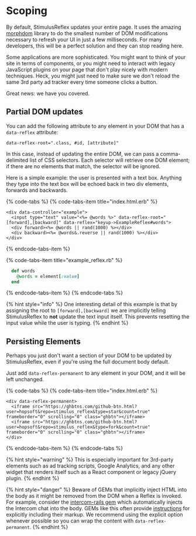 # Scoping

By default, StimulusReflex updates your entire page. It uses the amazing [morphdom](https://github.com/patrick-steele-idem/morphdom) library to do the smallest number of DOM modifications necessary to refresh your UI in just a few milliseconds. For many developers, this will be a perfect solution and they can stop reading here.

Some applications are more sophisticated. You might want to think of your site in terms of components, or you might need to interact with legacy JavaScript plugins on your page that don't play nicely with modern techniques. Heck, you might just need to make sure we don't reload the same 3rd party ad tracker every time someone clicks a button.

Great news: we have you covered.

## Partial DOM updates

You can add the following attribute to any element in your DOM that has a `data-reflex` attribute:

`data-reflex-root=".class, #id, [attribute]"`

In this case, instead of updating the entire DOM, we can pass a comma-delimited list of CSS selectors. Each selector will retrieve one DOM element; if there are no elements that match, the selector will be ignored.

Here is a simple example: the user is presented with a text box. Anything they type into the text box will be echoed back in two div elements, forwards and backwards.

{% code-tabs %}
{% code-tabs-item title="index.html.erb" %}
```text
<div data-controller="example">
  <input type="text" value="<%= @words %>" data-reflex-root="[forward],[backward]" data-reflex="keyup->ExampleReflex#words">
  <div forward><%= @words || rand(1000) %></div>
  <div backward><%= @words&.reverse || rand(1000) %></div>
</div>
```
{% endcode-tabs-item %}

{% code-tabs-item title="example\_reflex.rb" %}
```ruby
  def words
    @words = element[:value]
  end
```
{% endcode-tabs-item %}
{% endcode-tabs %}

{% hint style="info" %}
One interesting detail of this example is that by assigning the root to `[forward],[backward]` we are implicitly telling StimulusReflex to **not** update the text input itself. This prevents resetting the input value while the user is typing.
{% endhint %}

## Persisting Elements

Perhaps you just don't want a section of your DOM to be updated by StimulusReflex, even if you're using the full document body default.

Just add `data-reflex-permanent` to any element in your DOM, and it will be left unchanged.

{% code-tabs %}
{% code-tabs-item title="index.html.erb" %}
```markup
<div data-reflex-permanent>
  <iframe src="https://ghbtns.com/github-btn.html?user=hopsoft&repo=stimulus_reflex&type=star&count=true" frameborder="0" scrolling="0" class="ghbtn"></iframe>
  <iframe src="https://ghbtns.com/github-btn.html?user=hopsoft&repo=stimulus_reflex&type=fork&count=true" frameborder="0" scrolling="0" class="ghbtn"></iframe>
</div>
```
{% endcode-tabs-item %}
{% endcode-tabs %}

{% hint style="warning" %}
This is especially important for 3rd-party elements such as ad tracking scripts, Google Analytics, and any other widget that renders itself such as a React component or legacy jQuery plugin.
{% endhint %}

{% hint style="danger" %}
Beware of GEMs that implicitly inject HTML into the body as it might be removed from the DOM when a Reflex is invoked. For example, consider the [intercom-rails gem](https://github.com/intercom/intercom-rails) which automatically injects the Intercom chat into the body. GEMs like this often provide [instructions](https://github.com/intercom/intercom-rails#manually-inserting-the-intercom-javascript) for explicitly including their markup. We recommend using the explicit option whenever possible so you can wrap the content with `data-reflex-permanent`.
{% endhint %}

